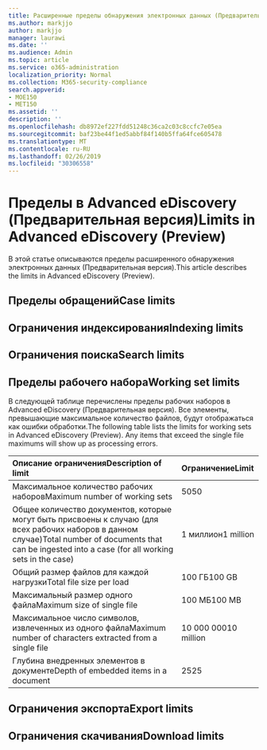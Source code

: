 ```yaml
---
title: Расширенные пределы обнаружения электронных данных (Предварительная версия)
ms.author: markjjo
author: markjjo
manager: laurawi
ms.date: ''
ms.audience: Admin
ms.topic: article
ms.service: o365-administration
localization_priority: Normal
ms.collection: M365-security-compliance
search.appverid:
- MOE150
- MET150
ms.assetid: ''
description: ''
ms.openlocfilehash: db8972ef227fdd51248c36ca2c03c8ccfc7e05ea
ms.sourcegitcommit: baf23be44f1ed5abbf84f140b5ffa64fce605478
ms.translationtype: MT
ms.contentlocale: ru-RU
ms.lasthandoff: 02/26/2019
ms.locfileid: "30306558"
---
```

# <a name="limits-in-advanced-ediscovery-preview"></a><span data-ttu-id="f491d-102">Пределы в Advanced eDiscovery (Предварительная версия)</span><span class="sxs-lookup"><span data-stu-id="f491d-102">Limits in Advanced eDiscovery (Preview)</span></span>

<span data-ttu-id="f491d-103">В этой статье описываются пределы расширенного обнаружения электронных данных (Предварительная версия).</span><span class="sxs-lookup"><span data-stu-id="f491d-103">This article describes the limits in Advanced eDiscovery (Preview).</span></span>

## <a name="case-limits"></a><span data-ttu-id="f491d-104">Пределы обращений</span><span class="sxs-lookup"><span data-stu-id="f491d-104">Case limits</span></span>

## <a name="indexing-limits"></a><span data-ttu-id="f491d-105">Ограничения индексирования</span><span class="sxs-lookup"><span data-stu-id="f491d-105">Indexing limits</span></span>

## <a name="search-limits"></a><span data-ttu-id="f491d-106">Ограничения поиска</span><span class="sxs-lookup"><span data-stu-id="f491d-106">Search limits</span></span>

## <a name="working-set-limits"></a><span data-ttu-id="f491d-107">Пределы рабочего набора</span><span class="sxs-lookup"><span data-stu-id="f491d-107">Working set limits</span></span>

<span data-ttu-id="f491d-p101">В следующей таблице перечислены пределы рабочих наборов в Advanced eDiscovery (Предварительная версия).  Все элементы, превышающие максимальное количество файлов, будут отображаться как ошибки обработки.</span><span class="sxs-lookup"><span data-stu-id="f491d-p101">The following table lists the limits for working sets in Advanced eDiscovery (Preview).  Any items that exceed the single file maximums will show up as processing errors.</span></span>
    
  |<span data-ttu-id="f491d-110">**Описание ограничения**</span><span class="sxs-lookup"><span data-stu-id="f491d-110">**Description of limit**</span></span>|<span data-ttu-id="f491d-111">**Ограничение**</span><span class="sxs-lookup"><span data-stu-id="f491d-111">**Limit**</span></span>|
  |:-----|:-----|
  |<span data-ttu-id="f491d-112">Максимальное количество рабочих наборов</span><span class="sxs-lookup"><span data-stu-id="f491d-112">Maximum number of working sets</span></span>  <br/> |<span data-ttu-id="f491d-113">50</span><span class="sxs-lookup"><span data-stu-id="f491d-113">50</span></span>  <br/> |
  |<span data-ttu-id="f491d-114">Общее количество документов, которые могут быть присвоены к случаю (для всех рабочих наборов в данном случае)</span><span class="sxs-lookup"><span data-stu-id="f491d-114">Total number of documents that can be ingested into a case (for all working sets in the case)</span></span>  <br/> |<span data-ttu-id="f491d-115">1 миллион</span><span class="sxs-lookup"><span data-stu-id="f491d-115">1 million</span></span>  <br/> |
  |<span data-ttu-id="f491d-116">Общий размер файлов для каждой нагрузки</span><span class="sxs-lookup"><span data-stu-id="f491d-116">Total file size per load</span></span>  <br/> |<span data-ttu-id="f491d-117">100 ГБ</span><span class="sxs-lookup"><span data-stu-id="f491d-117">100 GB</span></span>  <br/> |
  |<span data-ttu-id="f491d-118">Максимальный размер одного файла</span><span class="sxs-lookup"><span data-stu-id="f491d-118">Maximum size of single file</span></span>   <br/> |<span data-ttu-id="f491d-119">100 МБ</span><span class="sxs-lookup"><span data-stu-id="f491d-119">100 MB</span></span>  <br/> |
  |<span data-ttu-id="f491d-120">Максимальное число символов, извлеченных из одного файла</span><span class="sxs-lookup"><span data-stu-id="f491d-120">Maximum number of characters extracted from a single file</span></span>  <br/> |<span data-ttu-id="f491d-121">10 000 000</span><span class="sxs-lookup"><span data-stu-id="f491d-121">10 million</span></span>  <br/> |
  |<span data-ttu-id="f491d-122">Глубина внедренных элементов в документе</span><span class="sxs-lookup"><span data-stu-id="f491d-122">Depth of embedded items in a document</span></span>  <br/> |<span data-ttu-id="f491d-123">25</span><span class="sxs-lookup"><span data-stu-id="f491d-123">25</span></span>  <br/> |
  

## <a name="export-limits"></a><span data-ttu-id="f491d-124">Ограничения экспорта</span><span class="sxs-lookup"><span data-stu-id="f491d-124">Export limits</span></span>

## <a name="download-limits"></a><span data-ttu-id="f491d-125">Ограничения скачивания</span><span class="sxs-lookup"><span data-stu-id="f491d-125">Download limits</span></span>

